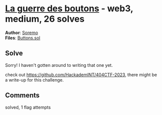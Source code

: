 [La guerre des boutons](challenge_files/README.md) - web3, medium, 26 solves
===

**Author**: [Soremo](https://github.com/Soremojinsen)    
**Files**: [Buttons.sol](https://www.narthorn.com/ctf/404CTF-2023/challenge_files/Web3/La%20guerre%20des%20boutons/Buttons.sol)

## Solve

Sorry! I haven't gotten around to writing that one yet.

check out https://github.com/HackademINT/404CTF-2023, there might be a write-up for this challenge.

## Comments

solved, 1 flag attempts